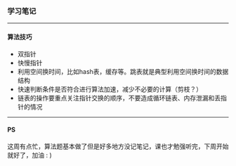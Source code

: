 ### 学习笔记

---

#### 算法技巧

- 双指针
- 快慢指针
- 利用空间换时间，比如hash表，缓存等。跳表就是典型利用空间换时间的数据结构
- 快速判断条件是否符合进行算法加速，减少不必要的计算（剪枝？）
- 链表的操作要重点关注指针交换的顺序，不要造成循环链表、内存泄漏和丢指针的情况

---

#### PS

这周有点忙，算法题基本做了但是好多地方没记笔记，课也才勉强听完，下周开始就好了，加油 : )